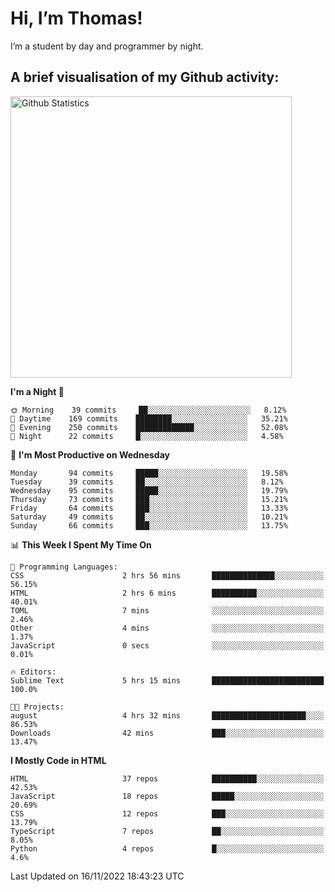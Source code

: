 # Hi, I’m Thomas!
I’m a student by day and programmer by night.

## A brief visualisation of my Github activity:

<img title="My Github Statistics" alt="Github Statistics" width="450px" src="https://github-readme-stats.vercel.app/api?username=thomasrettig&show_icons=true&include_all_commits=true&count_private=true&&hide=issues&theme=tokyonight&border_radius=6px"/>

<!--START_SECTION:waka-->
**I'm a Night 🦉** 

```text
🌞 Morning    39 commits     ██░░░░░░░░░░░░░░░░░░░░░░░   8.12% 
🌆 Daytime    169 commits    ████████░░░░░░░░░░░░░░░░░   35.21% 
🌃 Evening    250 commits    █████████████░░░░░░░░░░░░   52.08% 
🌙 Night      22 commits     █░░░░░░░░░░░░░░░░░░░░░░░░   4.58%

```
📅 **I'm Most Productive on Wednesday** 

```text
Monday       94 commits     █████░░░░░░░░░░░░░░░░░░░░   19.58% 
Tuesday      39 commits     ██░░░░░░░░░░░░░░░░░░░░░░░   8.12% 
Wednesday    95 commits     █████░░░░░░░░░░░░░░░░░░░░   19.79% 
Thursday     73 commits     ███░░░░░░░░░░░░░░░░░░░░░░   15.21% 
Friday       64 commits     ███░░░░░░░░░░░░░░░░░░░░░░   13.33% 
Saturday     49 commits     ██░░░░░░░░░░░░░░░░░░░░░░░   10.21% 
Sunday       66 commits     ███░░░░░░░░░░░░░░░░░░░░░░   13.75%

```


📊 **This Week I Spent My Time On** 

```text
💬 Programming Languages: 
CSS                      2 hrs 56 mins       ██████████████░░░░░░░░░░░   56.15% 
HTML                     2 hrs 6 mins        ██████████░░░░░░░░░░░░░░░   40.01% 
TOML                     7 mins              ░░░░░░░░░░░░░░░░░░░░░░░░░   2.46% 
Other                    4 mins              ░░░░░░░░░░░░░░░░░░░░░░░░░   1.37% 
JavaScript               0 secs              ░░░░░░░░░░░░░░░░░░░░░░░░░   0.01%

🔥 Editors: 
Sublime Text             5 hrs 15 mins       █████████████████████████   100.0%

🐱‍💻 Projects: 
august                   4 hrs 32 mins       █████████████████████░░░░   86.53% 
Downloads                42 mins             ███░░░░░░░░░░░░░░░░░░░░░░   13.47%

```

**I Mostly Code in HTML** 

```text
HTML                     37 repos            ██████████░░░░░░░░░░░░░░░   42.53% 
JavaScript               18 repos            █████░░░░░░░░░░░░░░░░░░░░   20.69% 
CSS                      12 repos            ███░░░░░░░░░░░░░░░░░░░░░░   13.79% 
TypeScript               7 repos             ██░░░░░░░░░░░░░░░░░░░░░░░   8.05% 
Python                   4 repos             █░░░░░░░░░░░░░░░░░░░░░░░░   4.6%

```



 Last Updated on 16/11/2022 18:43:23 UTC
<!--END_SECTION:waka-->
